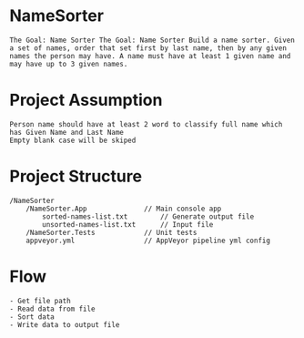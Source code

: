 # NameSorter
	
	The Goal: Name Sorter The Goal: Name Sorter Build a name sorter. Given a set of names, order that set first by last name, then by any given names the person may have. A name must have at least 1 given name and may have up to 3 given names. 

# Project Assumption
	
	Person name should have at least 2 word to classify full name which has Given Name and Last Name
	Empty blank case will be skiped
	
# Project Structure
	/NameSorter
		/NameSorter.App              // Main console app
			sorted-names-list.txt        // Generate output file
			unsorted-names-list.txt      // Input file
		/NameSorter.Tests            // Unit tests
		appveyor.yml                 // AppVeyor pipeline yml config

# Flow
	- Get file path
    - Read data from file
    - Sort data
    - Write data to output file